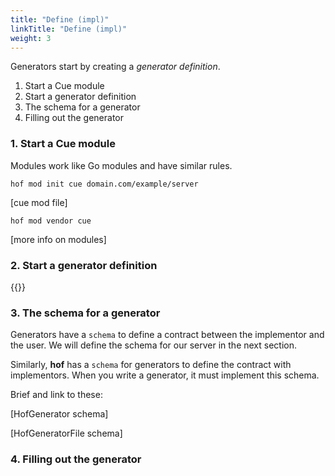 ```yaml
---
title: "Define (impl)"
linkTitle: "Define (impl)"
weight: 3
---
```



Generators start by creating a _generator definition_.

1. Start a Cue module
2. Start a generator definition
3. The schema for a generator
4. Filling out the generator


### 1. Start a Cue module

Modules work like Go modules and have similar rules.

```
hof mod init cue domain.com/example/server
```

[cue mod file]

```
hof mod vendor cue
```

[more info on modules]


### 2. Start a generator definition

{{<codePane title="full-example/server/gen/gen.cue" file="code/getting-started/full-example/tmp/gen-def.html" >}}

### 3. The schema for a generator

Generators have a `schema` to define a contract between
the implementor and the user.
We will define the schema for our server in the next section.

Similarly, __hof__ has a `schema` for generators
to define the contract with implementors.
When you write a generator, it must
implement this schema.

Brief and link to these:

[HofGenerator schema]

[HofGeneratorFile schema]

### 4. Filling out the generator
